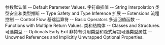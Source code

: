参数默认值 -- Default Parameter Values.
字符串插值 --  String Interpolation
类型安全和类型推断 -- Type Safety and Type Inference
扩展 --  Extensions
流程控制 -- Control Flow
基础运算符 -- Basic Operators
多返回值函数 -- Functions with Multiple Return Values.
类和结构体 -- Classes and Structures.
可选类型 -- Optionals
Early Exit
非持有引用类型和隐式解包可选类型属性 -- Unowned References and Implicitly Unwrapped Optional Properties.
